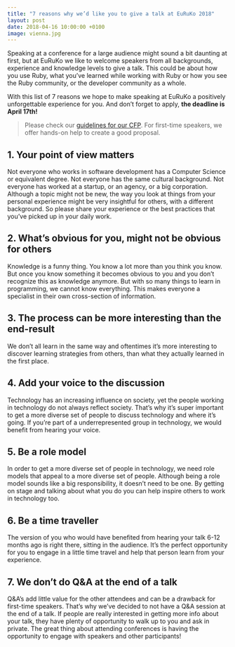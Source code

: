 ```yaml
---
title: "7 reasons why we’d like you to give a talk at EuRuKo 2018"
layout: post
date: 2018-04-16 10:00:00 +0100
image: vienna.jpg
---
```


Speaking at a conference for a large audience might sound a bit daunting at first, but at EuRuKo we like to welcome speakers from all backgrounds, experience and knowledge levels to give a talk. This could be about how you use Ruby, what you’ve learned while working with Ruby or how you see the Ruby community, or the developer community as a whole.

With this list of 7 reasons we hope to make speaking at EuRuKo a positively unforgettable experience for you. And don’t forget to apply, **the deadline is April 17th!**

> Please check our [guidelines for our CFP][1]. For first-time speakers, we offer hands-on help to create a good proposal.

## 1. Your point of view matters
Not everyone who works in software development has a Computer Science or equivalent degree. Not everyone has the same cultural background. Not everyone has worked at a startup, or an agency, or a big corporation. Although a topic might not be new, the way you look at things from your personal experience might be very insightful for others, with a different background. So please share your experience or the best practices that you’ve picked up in your daily work.

## 2. What’s obvious for you, might not be obvious for others
Knowledge is a funny thing. You know a lot more than you think you know. But once you know something it becomes obvious to you and you don’t recognize this as knowledge anymore. But with so many things to learn in programming, we cannot know everything. This makes everyone a specialist in their own cross-section of information.

## 3. The process can be more interesting than the end-result
We don’t all learn in the same way and oftentimes it’s more interesting to discover learning strategies from others, than what they actually learned in the first place.

## 4. Add your voice to the discussion
Technology has an increasing influence on society, yet the people working in technology do not always reflect society. That’s why it’s super important to get a more diverse set of people to discuss technology and where it’s going. If you’re part of a underrepresented group in technology, we would benefit from hearing your voice.

## 5. Be a role model
In order to get a more diverse set of people in technology, we need role models that appeal to a more diverse set of people. Although being a role model sounds like a big responsibility, it doesn’t need to be one. By getting on stage and talking about what you do you can help inspire others to work in technology too.

## 6. Be a time traveller
The version of you who would have benefited from hearing your talk 6-12 months ago is right there, sitting in the audience. It’s the perfect opportunity for you to engage in a little time travel and help that person learn from your experience.

## 7. We don’t do Q&A at the end of a talk
Q&A’s add little value for the other attendees and can be a drawback for first-time speakers. That’s why we’ve decided to not have a Q&A session at the end of a talk. If people are really interested in getting more info about your talk, they have plenty of opportunity to walk up to you and ask in private. The great thing about attending conferences is having the opportunity to engage with speakers and other participants!

[1]: http://cfp.euruko2018.org/events/euruko2018
